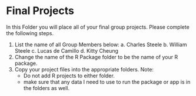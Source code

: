 # Final Projects

In this Folder you will place all of your final group projects. Please complete the following steps.

1. List the name of all Group Members below:
    a. Charles Steele
    b. William Steele
    c. Lucas de Camillo
    d. Kitty Cheung
2. Change the name of the R Package folder to be the name of your R package. 
3. Copy your project files into the appropriate folders. Note:
    - Do not add R projects to either folder. 
    - make sure that any data I need to use to run the package or app is in the folders as well. 
